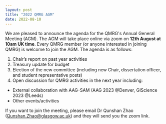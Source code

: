 ```yaml
---
layout: post
title: "2022 QMRG AGM"
date: 2022-08-10
---
```


We are pleased to announce the agenda for the QMRG's Annual General Meeting (AGM). The AGM will take place online via zoom on **12th August at 10am UK time**. Every QMRG member (or anyone interested in joining QMRG) is welcome to join the AGM. The agenda is as follows:

1.	Chair’s report on past year activities 
2.	Treasury update for budget
3.	Election of the new committee (including new Chair, dissertation officer, and student representative posts)
4.	Open discussion for QMRG activities in the next year including:

 * External collaboration with AAG-SAM (AAG 2023 @Denver, GIScience 2023 @Leeds)
 *	Other events/activities

If you want to join the meeting, please email Dr Qunshan Zhao (Qunshan.Zhao@glasgow.ac.uk) and they will send you the zoom link. 
